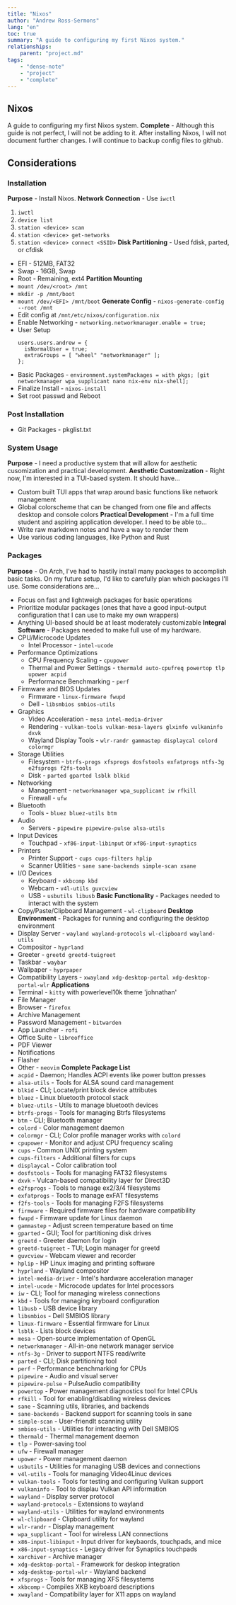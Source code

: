 ```yaml
---
title: "Nixos"
author: "Andrew Ross-Sermons"
lang: "en"
toc: true
summary: "A guide to configuring my first Nixos system."
relationships:
    parent: "project.md"
tags:
    - "dense-note"
    - "project"
    - "complete"
---
```

## Nixos
A guide to configuring my first Nixos system.
**Complete** - Although this guide is not perfect, I will not be adding to it. After installing Nixos, I will not document further changes. I will continue to backup config files to github.
## Considerations
### Installation
**Purpose** - Install Nixos.
**Network Connection** - Use `iwctl`
1. `iwctl`
2. `device list`
3. `station <device> scan`
4. `station <device> get-networks`
5. `station <device> connect <SSID>`
**Disk Partitioning** - Used fdisk, parted, or cfdisk
- EFI - 512MB, FAT32
- Swap - 16GB, Swap
- Root - Remaining, ext4
**Partition Mounting**
- `mount /dev/<root> /mnt`
- `mkdir -p /mnt/boot`
- `mount /dev/<EFI> /mnt/boot`
**Generate Config** - `nixos-generate-config --root /mnt`
- Edit config at `/mnt/etc/nixos/configuration.nix`
- Enable Networking - `networking.networkmanager.enable = true;`
- User Setup
  ```
  users.users.andrew = {
    isNormalUser = true;
    extraGroups = [ "wheel" "networkmanager" ];
  };
  ```
- Basic Packages - `environment.systemPackages = with pkgs; [git networkmanager wpa_supplicant nano nix-env nix-shell];`
- Finalize Install - `nixos-install`
- Set root passwd and Reboot
### Post Installation
- Git Packages - pkglist.txt
### System Usage
**Purpose** - I need a productive system that will allow for aesthetic cusomization and practical development.
**Aesthetic Customization** - Right now, I'm interested in a TUI-based system. It should have...
- Custom built TUI apps that wrap around basic functions like network management
- Global colorscheme that can be changed from one file and affects desktop and console colors
**Practical Development** - I'm a full time student and aspiring application developer. I need to be able to...
- Write raw markdown notes and have a way to render them
- Use various coding languages, like Python and Rust
### Packages
**Purpose** - On Arch, I've had to hastily install many packages to accomplish basic tasks. On my future setup, I'd like to carefully plan which packages I'll use. Some considerations are...
- Focus on fast and lightweigh packages for basic operations
- Prioritize modular packages (ones that have a good input-output configuration that I can use to make my own wrappers)
- Anything UI-based should be at least moderately customizable
**Integral Software** - Packages needed to make full use of my hardware.
- CPU/Microcode Updates
  - Intel Processor - `intel-ucode`
- Performance Optimizations
  - CPU Frequency Scaling - `cpupower`
  - Thermal and Power Settings - `thermald auto-cpufreq powertop tlp upower acpid`
  - Performance Benchmarking - `perf`
- Firmware and BIOS Updates
  - Firmware - `linux-firmware fwupd`
  - Dell - `libsmbios smbios-utils`
- Graphics
  - Video Acceleration - `mesa intel-media-driver`
  - Rendering - `vulkan-tools vulkan-mesa-layers glxinfo vulkaninfo dxvk`
  - Wayland Display Tools - `wlr-randr gammastep displaycal colord colormgr`
- Storage Utilities
  - Filesystem - `btrfs-progs xfsprogs dosfstools exfatprogs ntfs-3g e2fsprogs f2fs-tools`
  - Disk - `parted gparted lsblk blkid`
- Networking
  - Management - `networkmanager wpa_supplicant iw rfkill`
  - Firewall - `ufw`
- Bluetooth
  - Tools - `bluez bluez-utils btm`
- Audio
  - Servers - `pipewire pipewire-pulse alsa-utils`
- Input Devices
  - Touchpad - `xf86-input-libinput` or `xf86-input-synaptics`
- Printers
  - Printer Support - `cups cups-filters hplip`
  - Scanner Utilities - `sane sane-backends simple-scan xsane`
- I/O Devices
  - Keyboard - `xkbcomp kbd`
  - Webcam - `v4l-utils guvcview`
  - USB - `usbutils libusb`
**Basic Functionality** - Packages needed to interact with the system
- Copy/Paste/Clipboard Management - `wl-clipboard`
**Desktop Environment** - Packages for running and configuring the desktop environment
- Display Server - `wayland wayland-protocols wl-clipboard wayland-utils`
- Compositor - `hyprland`
- Greeter - `greetd greetd-tuigreet`
- Taskbar - `waybar`
- Wallpaper - `hyprpaper`
- Compatibility Layers - `xwayland xdg-desktop-portal xdg-desktop-portal-wlr`
**Applications**
- Terminal - `kitty` with powerlevel10k theme 'johnathan'
- File Manager
- Browser - `firefox`
- Archive Management
- Password Management - `bitwarden`
- App Launcher - `rofi`
- Office Suite - `libreoffice`
- PDF Viewer
- Notifications
- Flasher
- Other - `neovim`
**Complete Package List**
- `acpid` - Daemon; Handles ACPI events like power button presses
- `alsa-utils` - Tools for ALSA sound card management
- `blkid` - CLI; Locate/print block device attributes
- `bluez` - Linux bluetooth protocol stack
- `bluez-utils` - Utils to manage bluetooth devices
- `btrfs-progs` - Tools for managing Btrfs filesystems
- `btm` - CLI; Bluetooth manager
- `colord` - Color management daemon
- `colormgr` - CLI; Color profile manager works with `colord`
- `cpupower` - Monitor and adjust CPU frequency scaling
- `cups` - Common UNIX printing system
- `cups-filters` - Additional filters for cups
- `displaycal` - Color calibration tool
- `dosfstools` - Tools for managing FAT32 filesystems
- `dxvk` - Vulcan-based compatibility layer for Direct3D
- `e2fsprogs` - Tools to manage ex2/3/4 filesystems
- `exfatprogs` - Tools to manage exFAT filesystems
- `f2fs-tools` - Tools for managing F2FS filesystems
- `firmware` - Required firmware files for hardware compatibility
- `fwupd` - Firmware update for Linux daemon
- `gammastep` - Adjust screen temperature based on time
- `gparted` - GUI; Tool for partitioning disk drives
- `greetd` - Greeter daemon for login
- `greetd-tuigreet` - TUI; Login manager for greetd
- `guvcview` - Webcam viewer and recorder
- `hplip` - HP Linux imaging and printing software
- `hyprland` - Wayland compositor
- `intel-media-driver` - Intel's hardware acceleration manager
- `intel-ucode` - Microcode updates for Intel processors
- `iw` - CLI; Tool for managing wireless connections
- `kbd` - Tools for managing keyboard configuration
- `libusb` - USB device library
- `libsmbios` - Dell SMBIOS library
- `linux-firmware` - Essential firmware for Linux
- `lsblk` - Lists block devices
- `mesa` - Open-source implementation of OpenGL
- `networkmanager` - All-in-one network manager service
- `ntfs-3g` - Driver to support NTFS read/write
- `parted` - CLI; Disk partitioning tool
- `perf` - Performance benchmarking for CPUs
- `pipewire` - Audio and visual server
- `pipewire-pulse` - PulseAudio compatibility
- `powertop` - Power management diagnostics tool for Intel CPUs
- `rfkill` - Tool for enabling/disabling wireless devices
- `sane` - Scanning utils, libraries, and backends
- `sane-backends` - Backend support for scanning tools in sane
- `simple-scan` - User-friendlt scanning utility
- `smbios-utils` - Utilities for interacting with Dell SMBIOS
- `thermald` - Thermal management daemon
- `tlp` - Power-saving tool
- `ufw` - Firewall manager
- `upower` - Power management daemon
- `usbutils` - Utilities for managing USB devices and connections
- `v4l-utils` - Tools for managing Video4Linuc devices
- `vulkan-tools` - Tools for testing and configuring Vulkan support
- `vulkaninfo` - Tool to displau Vulkan API information
- `wayland` - Display server protocol
- `wayland-protocols` - Extensions to wayland
- `wayland-utils` - Utilities for wayland environments
- `wl-clipboard` - Clipboard utility for wayland
- `wlr-randr` - Display management
- `wpa_supplicant` - Tool for wireless LAN connections
- `x86-input-libinput` - Input driver for keybaords, touchpads, and mice
- `x86-input-synaptics` - Legacy driver for Synaptics touchpads
- `xarchiver` - Archive manager
- `xdg-desktop-portal` - Framework for deskop integration
- `xdg-desktop-portal-wlr` - Wayland backend
- `xfsprogs` - Tools for managing XFS filesystems
- `xkbcomp` - Compiles XKB keyboard descriptions
- `xwayland` - Compatibility layer for X11 apps on wayland




